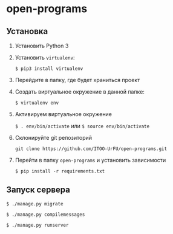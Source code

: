 # open-programs

## Установка
1. Установить Python 3
2. Установить `virtualenv`:

    `$ pip3 install virtualenv`

3. Перейдите в папку, где будет храниться проект
4. Создать виртуальное окружение в данной папке:

    `$ virtualenv env`

5. Активируем виртуальное окружение

    `$ . env/bin/activate` или `$ source env/bin/activate`

6. Склонируйте git репозиторий

    `git clone https://github.com/ITOO-UrFU/open-programs.git`

7. Перейти в папку `open-programs` и установить зависимости

    `$ pip install -r requirements.txt`

## Запуск сервера

`$ ./manage.py migrate`

`$ ./manage.py compilemessages`

`$ ./manage.py runserver`
